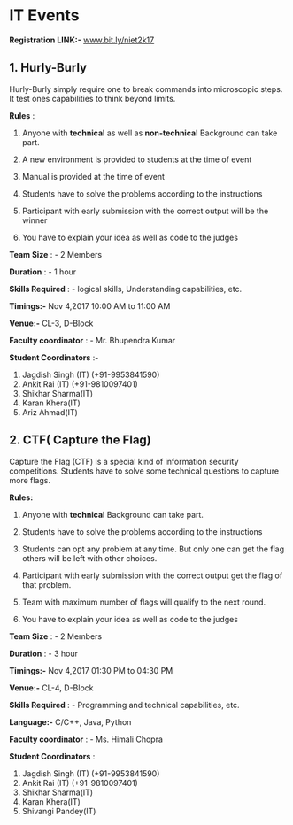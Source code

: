 

# IT Events


**Registration LINK:-** www.bit.ly/niet2k17


## 1. Hurly-Burly

Hurly-Burly simply require one to break commands into microscopic steps. It test ones capabilities to think beyond limits.

**Rules** :

1. Anyone with **technical** as well as **non-technical** Background can take part.

2. A new environment is provided to students at the time of event

3. Manual is provided at the time of event

4. Students have to solve the problems according to the instructions

5. Participant with early submission with the correct output will be the winner

6. You have to explain your idea as well as code to the judges

**Team Size** : - 2 Members

**Duration** : - 1 hour

**Skills Required** : - logical skills, Understanding capabilities, etc.

**Timings:-** Nov 4,2017  10:00 AM to 11:00 AM

**Venue:-** CL-3, D-Block

**Faculty coordinator** : - Mr. Bhupendra Kumar

**Student Coordinators** :-

1. Jagdish Singh (IT)  (+91-9953841590)
2. Ankit Rai (IT)      (+91-9810097401)
3. Shikhar Sharma(IT) 
4. Karan Khera(IT)
5. Ariz Ahmad(IT)



## 2. CTF( Capture the Flag)

Capture the Flag (CTF) is a special kind of information security competitions. Students have to solve some technical questions to capture more flags.

**Rules:**

1. Anyone with **technical** Background can take part.

2. Students have to solve the problems according to the instructions

3. Students can opt any problem at any time. But only one can get the flag others will be left with other choices.

4. Participant with early submission with the correct output get the flag of that problem.

5. Team with maximum number of flags will qualify to the next round.

6. You have to explain your idea as well as code to the judges

**Team Size** : - 2 Members

**Duration** : - 3 hour

**Timings:-** Nov 4,2017  01:30 PM to 04:30 PM

**Venue:-** CL-4, D-Block

**Skills Required** : - Programming and technical capabilities, etc.

**Language:-** C/C++, Java, Python

**Faculty coordinator** : - Ms. Himali Chopra

**Student Coordinators** :

1. Jagdish Singh (IT)  (+91-9953841590)
2. Ankit Rai (IT)      (+91-9810097401)
3. Shikhar Sharma(IT)  
4. Karan Khera(IT)
5. Shivangi Pandey(IT)
